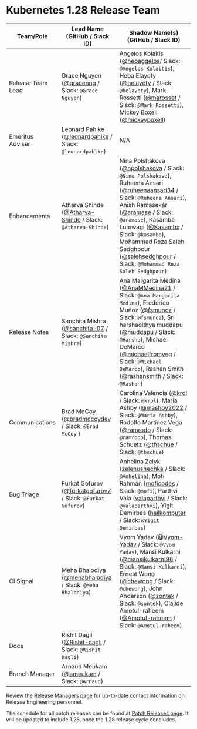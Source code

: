 # Kubernetes 1.28 Release Team

| **Team/Role** | **Lead Name** (**GitHub / Slack ID**) | **Shadow Name(s) (GitHub / Slack ID)** |
|----------|----------------------------------|----------------------------------------|
| Release Team Lead | Grace Nguyen ([@gracenng](https://github.com/gracenng) / Slack: `@Grace Nguyen`) | Angelos Kolaitis ([@neoaggelos](https://github.com/neoaggelos)/ Slack: `@Angelos Kolaitis`), Heba Elayoty ([@helayoty](https://github.com/helayoty) / Slack: `@helayoty`), Mark Rossetti ([@marosset](https://github.com/marosset) / Slack: `@Mark Rossetti`), Mickey Boxell ([@mickeyboxell](https://github.com/mickeyboxell))|
| Emeritus Adviser | Leonard Pahlke ([@leonardpahlke](https://github.com/leonardpahlke) / Slack: `@leonardpahlke`) | N/A |
| Enhancements | Atharva Shinde ([@Atharva-Shinde](https://github.com/Atharva-Shinde) / Slack: `@Atharva-Shinde`) | Nina Polshakova ([@npolshakova](https://github.com/npolshakova) / Slack: `@Nina Polshakova`), Ruheena Ansari ([@ruheenaansari34](https://github.com/ruheenaansari34) / Slack: `@Ruheena Ansari`), Anish Ramasekar ([@aramase](https://github.com/aramase) / Slack: `@aramase`), Kasamba Lumwagi ([@Kasambx](https://github.com/Kasambx) / Slack: `@kasamba`), Mohammad Reza Saleh Sedghpour ([@salehsedghpour](https://github.com/salehsedghpour) / Slack: `@Mohammad Reza Saleh Sedghpour`) |
| Release Notes | Sanchita Mishra ([@sanchita-07](https://github.com/sanchita-07) / Slack: `@Sanchita Mishra`) | Ana Margarita Medina ([@AnaMMedina21](https://github.com/AnaMMedina21) / Slack: `@Ana Margarita Medina`), Frederico Muñoz ([@fsmunoz](https://github.com/fsmunoz) / Slack: `@fsmunoz`), Sri harshadithya muddapu ([@muddapu](https://github.com/muddapu) / Slack: `@Harsha`), Michael DeMarco ([@michaelfromyeg](https://github.com/michaelfromyeg) / Slack: `@Michael DeMarco`), Rashan Smith ([@rashansmith](https://github.com/rashansmith) / Slack: `@Rashan`) |
| Communications | Brad McCoy ([@bradmccoydev](https://github.com/bradmccoydev) / Slack: `@Brad McCoy` ) | Carolina Valencia ([@krol](https://github.com/krol3) / Slack: `@krol`), Maria Ashby ([@mashby2022](https://github.com/mashby2022) / Slack: `@Maria Ashby`), Rodolfo Martínez Vega ([@ramrodo](https://github.com/ramrodo) / Slack: `@ramrodo`), Thomas Schuetz ([@thschue](https://github.com/thschue) / Slack: `@thschue`) |
| Bug Triage | Furkat Gofurov ([@furkatgofurov7](https://github.com/furkatgofurov7) / Slack: `@Furkat Gofurov`) | Anhelina Zelyk ([zelenushechka](https://github.com/zelenushechka) / Slack: `@Anhelina`), Mofi Rahman ([moficodes](https://github.com/moficodes) / Slack: `@mofi`), Parthvi Vala ([valaparthvi](https://github.com/valaparthvi) / Slack: `@valaparthvi`), Yigit Demirbas ([hailkomputer](https://github.com/hailkomputer) / Slack: `@Yigit Demirbas`) |
| CI Signal | Meha Bhalodiya ([@mehabhalodiya](https://github.com/mehabhalodiya) / Slack: `@Meha Bhalodiya`) | Vyom Yadav ([@Vyom-Yadav](https://github.com/Vyom-Yadav) / Slack: `@Vyom Yadav`), Mansi Kulkarni ([@mansikulkarni96](https://github.com/mansikulkarni96) / Slack: `@Mansi Kulkarni`), Ernest Wong ([@chewong](https://github.com/chewong) / Slack: `@chewong`), John Anderson ([@sontek](https://github.com/sontek) / Slack: `@sontek`), Olajide Amotul-raheem ([@Amotul-raheem](https://github.com/Amotul-raheem) / Slack: `@Amotul-raheem`) |
| Docs | Rishit Dagli ([@Rishit-dagli](https://github.com/Rishit-dagli) / Slack: `@Rishit Dagli`) | |
| Branch Manager | Arnaud Meukam ([@ameukam](https://github.com/ameukam) / Slack: `@Arnaud`) | |

Review the [Release Managers page](https://github.com/kubernetes/website/blob/main/content/en/releases/release-managers.md) for up-to-date contact information on Release Engineering personnel.

The schedule for all patch releases can be found at [Patch Releases page](https://github.com/kubernetes/website/blob/main/content/en/releases/patch-releases.md). It will be updated to include 1.28, once the 1.28 release cycle concludes.
